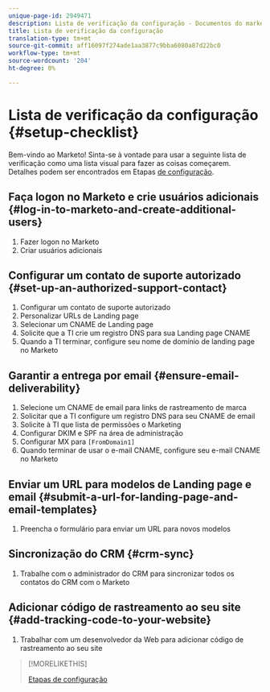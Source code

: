 ```yaml
---
unique-page-id: 2949471
description: Lista de verificação da configuração - Documentos do marketing - Documentação do produto
title: Lista de verificação da configuração
translation-type: tm+mt
source-git-commit: aff16097f274ade1aa3877c9bba6080a87d22bc0
workflow-type: tm+mt
source-wordcount: '204'
ht-degree: 0%

---
```



# Lista de verificação da configuração {#setup-checklist}

Bem-vindo ao Marketo! Sinta-se à vontade para usar a seguinte lista de verificação como uma lista visual para fazer as coisas começarem. Detalhes podem ser encontrados em Etapas [de configuração](/help/marketo/getting-started/setup-steps.md).

## Faça logon no Marketo e crie usuários adicionais {#log-in-to-marketo-and-create-additional-users}

1. Fazer logon no Marketo
1. Criar usuários adicionais

## Configurar um contato de suporte autorizado {#set-up-an-authorized-support-contact}

1. Configurar um contato de suporte autorizado
1. Personalizar URLs de Landing page
1. Selecionar um CNAME de Landing page
1. Solicite que a TI crie um registro DNS para sua Landing page CNAME
1. Quando a TI terminar, configure seu nome de domínio de landing page no Marketo

## Garantir a entrega por email {#ensure-email-deliverability}

1. Selecione um CNAME de email para links de rastreamento de marca
1. Solicitar que a TI configure um registro DNS para seu CNAME de email
1. Solicite à TI que lista de permissões o Marketing
1. Configurar DKIM e SPF na área de administração
1. Configurar MX para `[FromDomain1]`
1. Quando terminar de usar o e-mail CNAME, configure seu e-mail CNAME no Marketo

## Enviar um URL para modelos de Landing page e email {#submit-a-url-for-landing-page-and-email-templates}

1. Preencha o formulário para enviar um URL para novos modelos

## Sincronização do CRM {#crm-sync}

1. Trabalhe com o administrador do CRM para sincronizar todos os contatos do CRM com o Marketo

## Adicionar código de rastreamento ao seu site {#add-tracking-code-to-your-website}

1. Trabalhar com um desenvolvedor da Web para adicionar código de rastreamento ao seu site

>[!MORELIKETHIS]
>
>[Etapas de configuração](/help/marketo/getting-started/setup-steps.md)
